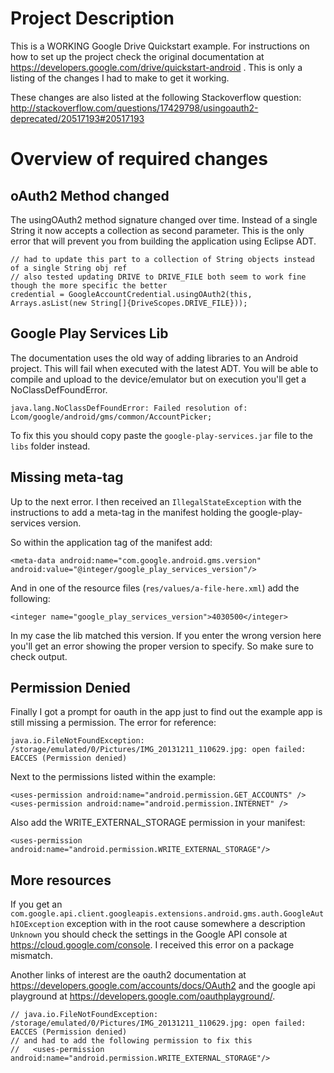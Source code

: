 # Project Description

This is a WORKING Google Drive Quickstart example. For instructions on how to set up the project check the original documentation at https://developers.google.com/drive/quickstart-android . This is only a listing of the changes I had to make to get it working.

These changes are also listed at the following Stackoverflow question: http://stackoverflow.com/questions/17429798/usingoauth2-deprecated/20517193#20517193

# Overview of required changes

## oAuth2 Method changed

The usingOAuth2 method signature changed over time. Instead of a single String it now accepts a collection as second parameter. This is the only error that will prevent you from building the application using Eclipse ADT.

    // had to update this part to a collection of String objects instead of a single String obj ref
    // also tested updating DRIVE to DRIVE_FILE both seem to work fine though the more specific the better
    credential = GoogleAccountCredential.usingOAuth2(this, Arrays.asList(new String[]{DriveScopes.DRIVE_FILE}));


## Google Play Services Lib

The documentation uses the old way of adding libraries to an Android project. This will fail when executed with the latest ADT. You will be able to compile and upload to the device/emulator but on execution you'll get a NoClassDefFoundError. 

    java.lang.NoClassDefFoundError: Failed resolution of: Lcom/google/android/gms/common/AccountPicker;

To fix this you should copy paste the `google-play-services.jar` file to the `libs` folder instead.

## Missing meta-tag

Up to the next error. I then received an `IllegalStateException` with the instructions to add a meta-tag in the manifest holding the google-play-services version.

So within the application tag of the manifest add:

    <meta-data android:name="com.google.android.gms.version" android:value="@integer/google_play_services_version"/>

And in one of the resource files (`res/values/a-file-here.xml`) add the following:

    <integer name="google_play_services_version">4030500</integer>

In my case the lib matched this version. If you enter the wrong version here you'll get an error showing the proper version to specify. So make sure to check output.

## Permission Denied

Finally I got a prompt for oauth in the app just to find out the example app is still missing a permission. The error for reference:

    java.io.FileNotFoundException: /storage/emulated/0/Pictures/IMG_20131211_110629.jpg: open failed: EACCES (Permission denied)

Next to the permissions listed within the example:

    <uses-permission android:name="android.permission.GET_ACCOUNTS" />
    <uses-permission android:name="android.permission.INTERNET" />

Also add the WRITE_EXTERNAL_STORAGE permission in your manifest:

    <uses-permission android:name="android.permission.WRITE_EXTERNAL_STORAGE"/>

## More resources

If you get an `com.google.api.client.googleapis.extensions.android.gms.auth.GoogleAuthIOException` exception with in the root cause somewhere a description `Unknown` you should check the settings in the Google API console at https://cloud.google.com/console. I received this error on a package mismatch.

Another links of interest are the oauth2 documentation at https://developers.google.com/accounts/docs/OAuth2 and the google api playground at https://developers.google.com/oauthplayground/.
    
    // java.io.FileNotFoundException: /storage/emulated/0/Pictures/IMG_20131211_110629.jpg: open failed: EACCES (Permission denied)
    // and had to add the following permission to fix this
    //   <uses-permission android:name="android.permission.WRITE_EXTERNAL_STORAGE"/>
